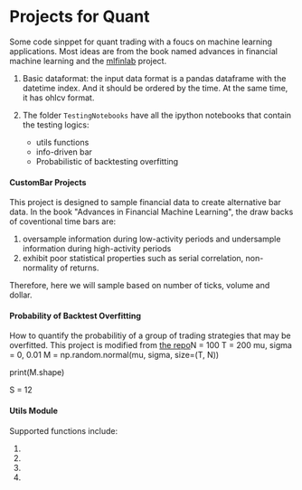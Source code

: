 # Projects for Quant
Some code sinppet for quant trading with a foucs on machine learning applications. Most ideas are from the book named advances in financial machine learning and the [mlfinlab](https://github.com/hudson-and-thames/mlfinlab) project.


1. Basic dataformat: the input data format is a pandas dataframe with the datetime index. And it should be ordered by the time. At the same time, it has ohlcv format.

2. The folder ```TestingNotebooks``` have all the ipython notebooks that contain the testing logics:
    * utils functions
    * info-driven bar
    * Probabilistic of backtesting overfitting

#### CustomBar Projects
This project is designed to sample financial data to create alternative bar data. In the book "Advances in Financial Machine Learning", the draw backs of coventional time bars are:

1. oversample information during low-activity periods and undersample information during high-activity periods
2. exhibit poor statistical properties such as serial correlation, non-normality of returns.

Therefore, here we will sample based on number of ticks, volume and dollar.


#### Probability of Backtest Overfitting
How to quantify the probabilitiy of a group of trading strategies that may be overfitted. This project is modified from [the repo](https://github.com/esvhd/pypbo)N = 100
T = 200
mu, sigma = 0, 0.01
M = np.random.normal(mu, sigma, size=(T, N))

print(M.shape)

S = 12



#### Utils Module
Supported functions include:

1.
2.
3.
4.